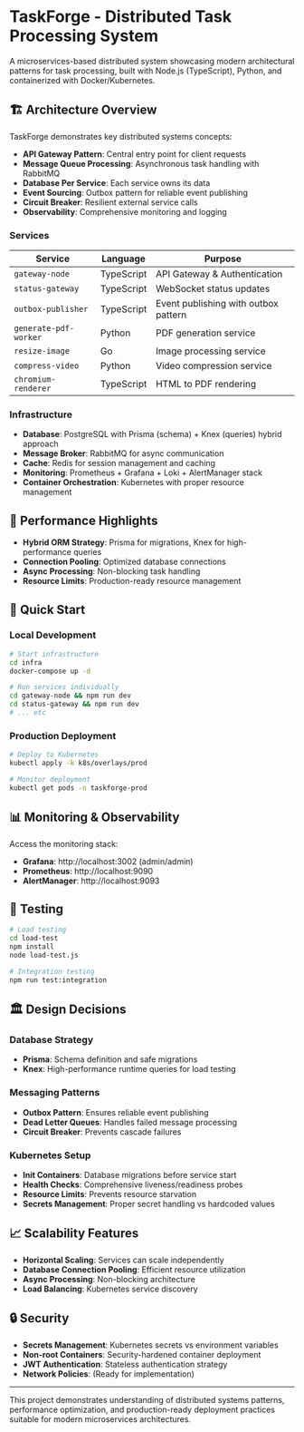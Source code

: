 # TaskForge - Distributed Task Processing System

A microservices-based distributed system showcasing modern architectural patterns for task processing, built with Node.js (TypeScript), Python, and containerized with Docker/Kubernetes.

## 🏗️ Architecture Overview

TaskForge demonstrates key distributed systems concepts:

- **API Gateway Pattern**: Central entry point for client requests
- **Message Queue Processing**: Asynchronous task handling with RabbitMQ
- **Database Per Service**: Each service owns its data
- **Event Sourcing**: Outbox pattern for reliable event publishing
- **Circuit Breaker**: Resilient external service calls
- **Observability**: Comprehensive monitoring and logging

### Services

| Service | Language | Purpose |
|---------|----------|---------|
| `gateway-node` | TypeScript | API Gateway & Authentication |
| `status-gateway` | TypeScript | WebSocket status updates |
| `outbox-publisher` | TypeScript | Event publishing with outbox pattern |
| `generate-pdf-worker` | Python | PDF generation service |
| `resize-image` | Go | Image processing service |
| `compress-video` | Python | Video compression service |
| `chromium-renderer` | TypeScript | HTML to PDF rendering |

### Infrastructure

- **Database**: PostgreSQL with Prisma (schema) + Knex (queries) hybrid approach
- **Message Broker**: RabbitMQ for async communication
- **Cache**: Redis for session management and caching
- **Monitoring**: Prometheus + Grafana + Loki + AlertManager stack
- **Container Orchestration**: Kubernetes with proper resource management

## 🚀 Performance Highlights

- **Hybrid ORM Strategy**: Prisma for migrations, Knex for high-performance queries
- **Connection Pooling**: Optimized database connections
- **Async Processing**: Non-blocking task handling
- **Resource Limits**: Production-ready resource management

## 🔧 Quick Start

### Local Development
```bash
# Start infrastructure
cd infra
docker-compose up -d

# Run services individually
cd gateway-node && npm run dev
cd status-gateway && npm run dev
# ... etc
```

### Production Deployment
```bash
# Deploy to Kubernetes
kubectl apply -k k8s/overlays/prod

# Monitor deployment
kubectl get pods -n taskforge-prod
```

## 📊 Monitoring & Observability

Access the monitoring stack:
- **Grafana**: http://localhost:3002 (admin/admin)
- **Prometheus**: http://localhost:9090
- **AlertManager**: http://localhost:9093

## 🧪 Testing

```bash
# Load testing
cd load-test
npm install
node load-test.js

# Integration testing
npm run test:integration
```

## 🏛️ Design Decisions

### Database Strategy
- **Prisma**: Schema definition and safe migrations
- **Knex**: High-performance runtime queries for load testing

### Messaging Patterns
- **Outbox Pattern**: Ensures reliable event publishing
- **Dead Letter Queues**: Handles failed message processing
- **Circuit Breaker**: Prevents cascade failures

### Kubernetes Setup
- **Init Containers**: Database migrations before service start
- **Health Checks**: Comprehensive liveness/readiness probes
- **Resource Limits**: Prevents resource starvation
- **Secrets Management**: Proper secret handling vs hardcoded values

## 📈 Scalability Features

- **Horizontal Scaling**: Services can scale independently
- **Database Connection Pooling**: Efficient resource utilization  
- **Async Processing**: Non-blocking architecture
- **Load Balancing**: Kubernetes service discovery

## 🔒 Security

- **Secrets Management**: Kubernetes secrets vs environment variables
- **Non-root Containers**: Security-hardened container deployment
- **JWT Authentication**: Stateless authentication strategy
- **Network Policies**: (Ready for implementation)

---

This project demonstrates understanding of distributed systems patterns, performance optimization, and production-ready deployment practices suitable for modern microservices architectures.
